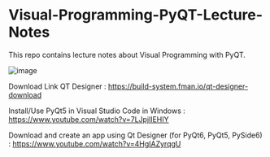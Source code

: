 # Visual-Programming-PyQT-Lecture-Notes
This repo contains lecture notes about Visual Programming with PyQT.

![image](https://github.com/user-attachments/assets/b6a25ad7-b4be-4f27-8de0-afcc7e7307a7)


Download Link QT Designer : https://build-system.fman.io/qt-designer-download

Install/Use PyQt5 in Visual Studio Code in Windows : https://www.youtube.com/watch?v=7LJpjIlEHIY

Download and create an app using Qt Designer (for PyQt6, PyQt5, PySide6) : https://www.youtube.com/watch?v=4HgIAZyrqgU
